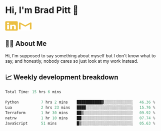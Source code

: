 # Hi, I'm Brad Pitt 👋


<a href="https://www.linkedin.com/in/mathias-mauraisin/" target="blank"><img align="center" src="./icons/linkedin.svg" alt="https://www.linkedin.com/in/mathias-mauraisin/" height="30" width="40" /></a>
<a href="mailto:mathias.mauraisin.pro@gmail.com" target="blank"><img align="center" src="./icons/gmail.svg" alt="redrew" height="30" width="40" /></a>




<!-- ![snap](images/Snap_dark.png?raw=true) -->
<!-- ![snap](images/Snap_dark_bg.png?raw=true) -->


<!-- [![My Skills](https://skillicons.dev/icons?i=c,cpp,html,css,js,ts,)](https://skillicons.dev) -->

## 🙋‍♂️&nbsp;About Me

Hi, I'm supposed to say something about myself but I don't know what to say, and honestly, nobody cares so just look at my work instead.

## 📈&nbsp;Weekly development breakdown

<!-- [![mamaurai's 42 stats](https://badge42.vercel.app/api/v2/cl1l4qz93000609l4yixitcl4/stats?cursusId=21&coalitionId=45)](https://github.com/JaeSeoKim/badge42) -->





<!--START_SECTION:waka-->

```rust
Total Time: 15 hrs 6 mins

Python          7 hrs 2 mins    ███████████▓░░░░░░░░░░░░░   46.36 %
Lua             2 hrs 23 mins   ████░░░░░░░░░░░░░░░░░░░░░   15.76 %
Terraform       1 hr 30 mins    ██▒░░░░░░░░░░░░░░░░░░░░░░   09.92 %
netrw           1 hr 10 mins    ██░░░░░░░░░░░░░░░░░░░░░░░   07.74 %
JavaScript      51 mins         █▒░░░░░░░░░░░░░░░░░░░░░░░   05.63 %
```

<!--END_SECTION:waka-->


